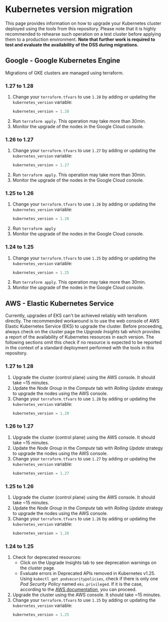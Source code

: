 # Kubernetes version migration

This page provides information on how to upgrade your Kubernetes cluster deployed using the
tools from this repository. Please note that it is highly recommended to rehearse such
operation on a test cluster before applying them to a production environment.
**Note that further work is required to test and evaluate the availability of the DSS 
during migrations.**

## Google - Google Kubernetes Engine

Migrations of GKE clusters are managed using terraform.

### 1.27 to 1.28

1. Change your `terraform.tfvars` to use `1.28` by adding or updating the `kubernetes_version` variable:
   ```terraform
   kubernetes_version = 1.28
   ```
2. Run `terraform apply`. This operation may take more than 30min.
3. Monitor the upgrade of the nodes in the Google Cloud console.

### 1.26 to 1.27

1. Change your `terraform.tfvars` to use `1.27` by adding or updating the `kubernetes_version` variable:
   ```terraform
   kubernetes_version = 1.27
   ```
2. Run `terraform apply`. This operation may take more than 30min.
3. Monitor the upgrade of the nodes in the Google Cloud console.

### 1.25 to 1.26

1. Change your `terraform.tfvars` to use `1.26` by adding or updating the `kubernetes_version` variable:
   ```terraform
   kubernetes_version = 1.26
   ```
2. Run `terraform apply`
3. Monitor the upgrade of the nodes in the Google Cloud console.

### 1.24 to 1.25

1. Change your `terraform.tfvars` to use `1.25` by adding or updating the `kubernetes_version` variable:
   ```terraform
   kubernetes_version = 1.25
   ```
2. Run `terraform apply`. This operation may take more than 30min.
3. Monitor the upgrade of the nodes in the Google Cloud console.

## AWS - Elastic Kubernetes Service

Currently, upgrades of EKS can't be achieved reliably with terraform directly. The recommended workaround is to
use the web console of AWS Elastic Kubernetes Service (EKS) to upgrade the cluster.
Before proceeding, always check on the cluster page the *Upgrade Insights* tab which provides a report of the
availability of Kubernetes resources in each version. The following sections omit this check if no resource is
expected to be reported in the context of a standard deployment performed with the tools in this repository.

### 1.27 to 1.28

1. Upgrade the cluster (control plane) using the AWS console. It should take ~15 minutes.
2. Update the *Node Group* in the *Compute* tab with *Rolling Update* strategy to upgrade the nodes using the AWS console.
3. Change your `terraform.tfvars` to use `1.28` by adding or updating the `kubernetes_version` variable:
   ```terraform
   kubernetes_version = 1.28
   ```
   
### 1.26 to 1.27

1. Upgrade the cluster (control plane) using the AWS console. It should take ~15 minutes.
2. Update the *Node Group* in the *Compute* tab with *Rolling Update* strategy to upgrade the nodes using the AWS console.
3. Change your `terraform.tfvars` to use `1.27` by adding or updating the `kubernetes_version` variable:
   ```terraform
   kubernetes_version = 1.27
   ```
   
### 1.25 to 1.26

1. Upgrade the cluster (control plane) using the AWS console. It should take ~15 minutes.
2. Update the *Node Group* in the *Compute* tab with *Rolling Update* strategy to upgrade the nodes using the AWS console.
3. Change your `terraform.tfvars` to use `1.26` by adding or updating the `kubernetes_version` variable:
   ```terraform
   kubernetes_version = 1.26
   ```
   
### 1.24 to 1.25

1. Check for deprecated resources:
    - Click on the Upgrade Insights tab to see deprecation warnings on the cluster page.
    - Evaluate errors in Deprecated APIs removed in Kubernetes v1.25. Using `kubectl get podsecuritypolicies`,
      check if there is only one *Pod Security Policy* named `eks.privileged`. If it is the case,
      according to the [AWS documentation](https://docs.aws.amazon.com/eks/latest/userguide/pod-security-policy-removal-faq.html), you can proceed.
2. Upgrade the cluster using the AWS console. It should take ~15 minutes.
3. Change your `terraform.tfvars` to use `1.25` by adding or updating the `kubernetes_version` variable:
   ```terraform
   kubernetes_version = 1.25
   ```
